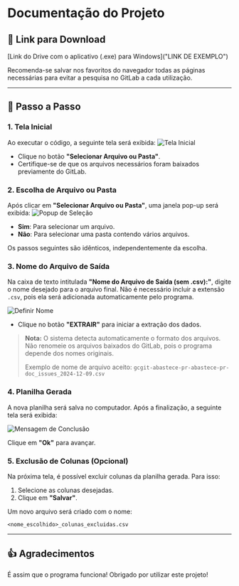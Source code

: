 # Documentação do Projeto

## 🔗 Link para Download
[Link do Drive com o aplicativo (.exe) para Windows]("LINK DE EXEMPLO")

Recomenda-se salvar nos favoritos do navegador todas as páginas necessárias para evitar a pesquisa no GitLab a cada utilização.

---

## 🔄 Passo a Passo

### 1. Tela Inicial
Ao executar o código, a seguinte tela será exibida:
![Tela Inicial](https://github.com/user-attachments/assets/3f954d8d-d335-4018-927f-07c8f8e9e000)

- Clique no botão **"Selecionar Arquivo ou Pasta"**.
- Certifique-se de que os arquivos necessários foram baixados previamente do GitLab.

### 2. Escolha de Arquivo ou Pasta

Após clicar em **"Selecionar Arquivo ou Pasta"**, uma janela pop-up será exibida:
![Popup de Seleção](https://github.com/user-attachments/assets/3a3da24f-5010-4baf-80c7-8ffa2aa4a898)

- **Sim**: Para selecionar um arquivo.
- **Não**: Para selecionar uma pasta contendo vários arquivos.

Os passos seguintes são idênticos, independentemente da escolha.

### 3. Nome do Arquivo de Saída

Na caixa de texto intitulada **"Nome do Arquivo de Saída (sem .csv):"**, digite o nome desejado para o arquivo final. Não é necessário incluir a extensão `.csv`, pois ela será adicionada automaticamente pelo programa.

![Definir Nome](https://github.com/user-attachments/assets/162de67b-7c15-47d1-96b9-2caec94d0645)

- Clique no botão **"EXTRAIR"** para iniciar a extração dos dados.

> **Nota:** O sistema detecta automaticamente o formato dos arquivos. Não renomeie os arquivos baixados do GitLab, pois o programa depende dos nomes originais.
>
> Exemplo de nome de arquivo aceito: `gcgit-abastece-pr-abastece-pr-doc_issues_2024-12-09.csv`

### 4. Planilha Gerada

A nova planilha será salva no computador. Após a finalização, a seguinte tela será exibida:

![Mensagem de Conclusão](https://github.com/user-attachments/assets/02515b34-6d94-47d7-bb52-3ead8a3c6d2f)

Clique em **"Ok"** para avançar.

### 5. Exclusão de Colunas (Opcional)

Na próxima tela, é possível excluir colunas da planilha gerada. Para isso:

1. Selecione as colunas desejadas.
2. Clique em **"Salvar"**.

Um novo arquivo será criado com o nome:

`<nome_escolhido>_colunas_excluidas.csv`

---

## 👍 Agradecimentos

É assim que o programa funciona! Obrigado por utilizar este projeto!

